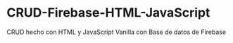 # CRUD-Firebase-HTML-JavaScript
CRUD hecho con HTML y JavaScript Vanilla con Base de datos de Firebase
